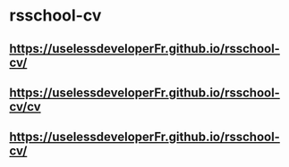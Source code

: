 # rsschool-cv
## https://uselessdeveloperFr.github.io/rsschool-cv/
## https://uselessdeveloperFr.github.io/rsschool-cv/cv
## https://uselessdeveloperFr.github.io/rsschool-cv/
